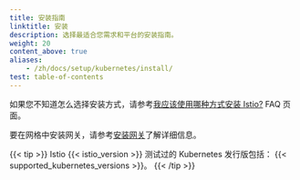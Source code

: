 ```yaml
---
title: 安装指南
linktitle: 安装
description: 选择最适合您需求和平台的安装指南。
weight: 20
content_above: true
aliases:
    - /zh/docs/setup/kubernetes/install/
test: table-of-contents
---
```


如果您不知道怎么选择安装方式，请参考[我应该使用哪种方式安装 Istio?](/zh/about/faq/#install-method-selection) FAQ 页面。

要在网格中安装网关，请参考[安装网关](/zh/docs/setup/additional-setup/gateway)了解详细信息。

{{< tip >}}
Istio {{< istio_version >}} 测试过的 Kubernetes 发行版包括：
{{< supported_kubernetes_versions >}}。
{{< /tip >}}
